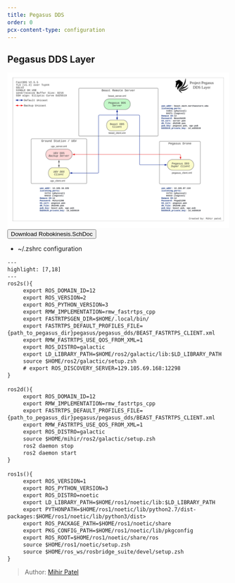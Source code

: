 ```yaml
---
title: Pegasus DDS
order: 0
pcx-content-type: configuration
---
```

## Pegasus DDS Layer


![Pegasus_Schematic](./Pegasus_DDS.png)
<Button type="secondary" href="https://github.com/PegasusDrone/docs/raw/main/src/content/DDS/Pegasus_DDS.pdf">Download Robokinesis.SchDoc</Button>

- ~/.zshrc configuration

```
---
highlight: [7,18]
---
ros2s(){
     export ROS_DOMAIN_ID=12
     export ROS_VERSION=2
     export ROS_PYTHON_VERSION=3
     export RMW_IMPLEMENTATION=rmw_fastrtps_cpp
     export FASTRTPSGEN_DIR=$HOME/.local/bin/
     export FASTRTPS_DEFAULT_PROFILES_FILE={path_to_pegasus_dir}pegasus/pegasus_dds/BEAST_FASTRTPS_CLIENT.xml
     export RMW_FASTRTPS_USE_QOS_FROM_XML=1
     export ROS_DISTRO=galactic
     export LD_LIBRARY_PATH=$HOME/ros2/galactic/lib:$LD_LIBRARY_PATH
     source $HOME/ros2/galactic/setup.zsh
     # export ROS_DISCOVERY_SERVER=129.105.69.168:12298
}

ros2d(){
     export ROS_DOMAIN_ID=12
     export RMW_IMPLEMENTATION=rmw_fastrtps_cpp
     export FASTRTPS_DEFAULT_PROFILES_FILE={path_to_pegasus_dir}pegasus/pegasus_dds/BEAST_FASTRTPS_CLIENT.xml
     export RMW_FASTRTPS_USE_QOS_FROM_XML=1
     export ROS_DISTRO=galactic
     source $HOME/mihir/ros2/galactic/setup.zsh
     ros2 daemon stop
     ros2 daemon start
}

ros1s(){
     export ROS_VERSION=1
     export ROS_PYTHON_VERSION=3
     export ROS_DISTRO=noetic
     export LD_LIBRARY_PATH=$HOME/ros1/noetic/lib:$LD_LIBRARY_PATH
     export PYTHONPATH=$HOME/ros1/noetic/lib/python2.7/dist-packages:$HOME/ros1/noetic/lib/python3/dist>
     export ROS_PACKAGE_PATH=$HOME/ros1/noetic/share
     export PKG_CONFIG_PATH=$HOME/ros1/noetic/lib/pkgconfig
     export ROS_ROOT=$HOME/ros1/noetic/share/ros
     source $HOME/ros1/noetic/setup.zsh
     source $HOME/ros_ws/rosbridge_suite/devel/setup.zsh
}

```

> Author: [Mihir Patel](https://github.com/mihyr)